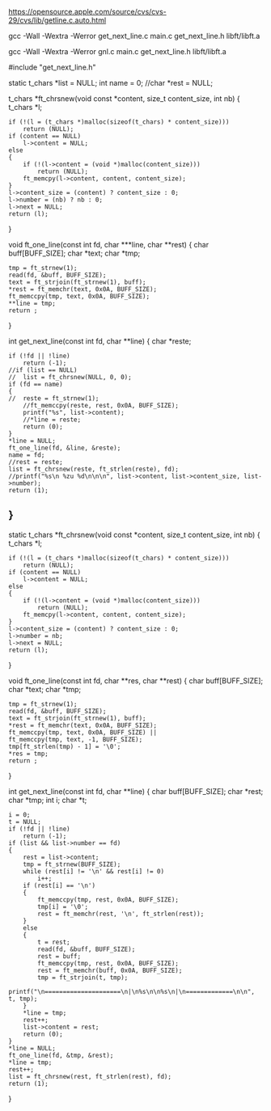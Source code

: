https://opensource.apple.com/source/cvs/cvs-29/cvs/lib/getline.c.auto.html

gcc -Wall -Wextra -Werror get_next_line.c main.c get_next_line.h libft/libft.a

gcc -Wall -Wextra -Werror gnl.c main.c get_next_line.h libft/libft.a



#include "get_next_line.h"

static t_chars	*list = NULL;
int		name = 0;
//char		*rest = NULL;

t_chars	*ft_chrsnew(void const *content, size_t content_size, int nb)
{
	t_chars	*l;

	if (!(l = (t_chars *)malloc(sizeof(t_chars) * content_size)))
		return (NULL);
	if (content == NULL)
		l->content = NULL;
	else
	{
		if (!(l->content = (void *)malloc(content_size)))
			return (NULL);
		ft_memcpy(l->content, content, content_size);
	}
	l->content_size = (content) ? content_size : 0;
	l->number = (nb) ? nb : 0;
	l->next = NULL;
	return (l);
}

void	ft_one_line(const int fd, char ***line, char **rest)
{
	char buff[BUFF_SIZE];
	char *text;
	char *tmp;

	tmp = ft_strnew(1);
	read(fd, &buff, BUFF_SIZE);
	text = ft_strjoin(ft_strnew(1), buff);
	*rest = ft_memchr(text, 0x0A, BUFF_SIZE);
	ft_memccpy(tmp, text, 0x0A, BUFF_SIZE);
	**line = tmp;
	return ;
}

int		get_next_line(const int fd, char **line)
{
	char *reste;

	if (!fd || !line)
		return (-1);
	//if (list == NULL)
	//	list = ft_chrsnew(NULL, 0, 0);
	if (fd == name)
	{
	//	reste = ft_strnew(1);
	 	//ft_memccpy(reste, rest, 0x0A, BUFF_SIZE);
		printf("%s", list->content);
		//*line = reste;
		return (0);
	}
	*line = NULL;
	ft_one_line(fd, &line, &reste);
	name = fd;
	//rest = reste;
	list = ft_chrsnew(reste, ft_strlen(reste), fd);
	//printf("%s\n %zu %d\n\n\n", list->content, list->content_size, list->number);
	return (1);
}
--------------


static t_chars	*ft_chrsnew(void const *content, size_t content_size, int nb)
{
	t_chars	*l;

	if (!(l = (t_chars *)malloc(sizeof(t_chars) * content_size)))
		return (NULL);
	if (content == NULL)
		l->content = NULL;
	else
	{
		if (!(l->content = (void *)malloc(content_size)))
			return (NULL);
		ft_memcpy(l->content, content, content_size);
	}
	l->content_size = (content) ? content_size : 0;
	l->number = nb;
	l->next = NULL;
	return (l);
}

void			ft_one_line(const int fd, char **res, char **rest)
{
	char buff[BUFF_SIZE];
	char *text;
	char *tmp;

	tmp = ft_strnew(1);
	read(fd, &buff, BUFF_SIZE);
	text = ft_strjoin(ft_strnew(1), buff);
	*rest = ft_memchr(text, 0x0A, BUFF_SIZE);
	ft_memccpy(tmp, text, 0x0A, BUFF_SIZE) ||
	ft_memccpy(tmp, text, -1, BUFF_SIZE);
	tmp[ft_strlen(tmp) - 1] = '\0';
	*res = tmp;
	return ;
}

int				get_next_line(const int fd, char **line)
{
	char buff[BUFF_SIZE];
	char	*rest;
	char	*tmp;
	int		i;
	char	*t;

	i = 0;
	t = NULL;
	if (!fd || !line)
		return (-1);
	if (list && list->number == fd)
	{
		rest = list->content;
		tmp = ft_strnew(BUFF_SIZE);
		while (rest[i] != '\n' && rest[i] != 0)
			i++;
		if (rest[i] == '\n')
		{
			ft_memccpy(tmp, rest, 0x0A, BUFF_SIZE);
			tmp[i] = '\0';
			rest = ft_memchr(rest, '\n', ft_strlen(rest));
		}
		else
		{
			t = rest;
			read(fd, &buff, BUFF_SIZE);
			rest = buff;
			ft_memccpy(tmp, rest, 0x0A, BUFF_SIZE);
			rest = ft_memchr(buff, 0x0A, BUFF_SIZE);
			tmp = ft_strjoin(t, tmp);
			printf("\n=====================\n|\n%s\n\n%s\n|\n=============\n\n", t, tmp);
		}
		*line = tmp;
		rest++;
		list->content = rest;
		return (0);
	}
	*line = NULL;
	ft_one_line(fd, &tmp, &rest);
	*line = tmp;
	rest++;
	list = ft_chrsnew(rest, ft_strlen(rest), fd);
	return (1);
}
